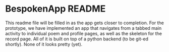 BespokenApp README
===========
This readme file will be filled in as the app gets closer to completion.  For the prototype, we have implemented an app that navigates from a tabbed main activity to individual poem and profile pages, as well as the skeleton for the record page.  All of it is built on top of a python backend (to be git-ed shortly).  None of it looks pretty (yet).
